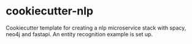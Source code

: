 # cookiecutter-nlp
Cookiecutter template for creating a nlp microservice stack with spacy, neo4j and fastapi. An entity recognition example is set up.
